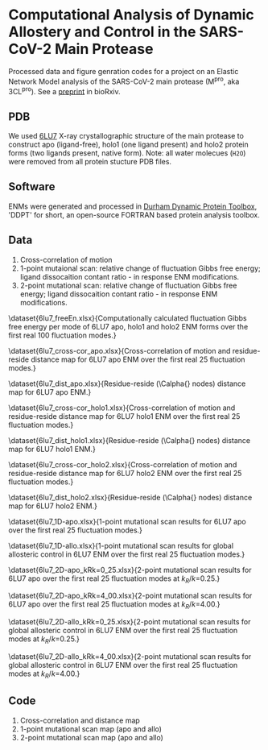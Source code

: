 # Computational Analysis of Dynamic Allostery and Control in the SARS-CoV-2 Main Protease
Processed data and figure genration codes for a project on an Elastic Network Model analysis of the SARS-CoV-2 main protease (M<sup>pro</sup>, aka 3CL<sup>pro</sup>).
See a [preprint](https://www.biorxiv.org/content/10.1101/2020.05.21.105965v1) in bioRxiv.

## PDB
We used [6LU7](https://www.rcsb.org/structure/6LU7) X-ray crystallographic structure of the main protease to construct apo (ligand-free), holo1 (one ligand present) and holo2 protein forms (two ligands present, native form).
Note: all water molecues (`H2O`) were removed from all protein stucture PDB files.

## Software
ENMs were generated and processed in [Durham Dynamic Protein Toolbox](https://sourceforge.net/projects/durham-ddpt/), 'DDPT' for short, an open-source FORTRAN based protein analysis toolbox.

## Data
1. Cross-correlation of motion 
2. 1-point mutaional scan: relative change of fluctuation Gibbs free energy; ligand dissocaition contant ratio - in response ENM modifications.
3. 2-point mutational scan: relative change of fluctuation Gibbs free energy; ligand dissocaition contant ratio - in response ENM modifications.
 
\dataset{6lu7_freeEn.xlsx}{Computationally calculated fluctuation Gibbs free energy per mode of 6LU7 apo, holo1 and holo2 ENM forms over the first real 100 fluctuation modes.}

\dataset{6lu7_cross-cor_apo.xlsx}{Cross-correlation of motion and residue-reside distance map for 6LU7 apo ENM over the first real 25 fluctuation modes.}

\dataset{6lu7_dist_apo.xlsx}{Residue-reside (\Calpha{} nodes) distance map for 6LU7 apo ENM.}

\dataset{6lu7_cross-cor_holo1.xlsx}{Cross-correlation of motion and residue-reside distance map for 6LU7 holo1 ENM over the first real 25 fluctuation modes.}

\dataset{6lu7_dist_holo1.xlsx}{Residue-reside (\Calpha{} nodes) distance map for 6LU7 holo1 ENM.}

\dataset{6lu7_cross-cor_holo2.xlsx}{Cross-correlation of motion and residue-reside distance map for 6LU7 holo2 ENM over the first real 25 fluctuation modes.}

\dataset{6lu7_dist_holo2.xlsx}{Residue-reside (\Calpha{} nodes) distance map for 6LU7 holo2 ENM.}

\dataset{6lu7_1D-apo.xlsx}{1-point mutational scan results for 6LU7 apo over the first real 25 fluctuation modes.}

\dataset{6lu7_1D-allo.xlsx}{1-point mutational scan results for global allosteric control in 6LU7 ENM over the first real 25 fluctuation modes.}

\dataset{6lu7_2D-apo_kRk=0_25.xlsx}{2-point mutational scan results for 6LU7 apo over the first real 25 fluctuation modes at $k_R/k$=0.25.}

\dataset{6lu7_2D-apo_kRk=4_00.xlsx}{2-point mutational scan results for 6LU7 apo over the first real 25 fluctuation modes at $k_R/k$=4.00.}

\dataset{6lu7_2D-allo_kRk=0_25.xlsx}{2-point mutational scan results for global allosteric control in 6LU7 ENM over the first real 25 fluctuation modes at $k_R/k$=0.25.}

\dataset{6lu7_2D-allo_kRk=4_00.xlsx}{2-point mutational scan results for global allosteric control in 6LU7 ENM over the first real 25 fluctuation modes at $k_R/k$=4.00.}

## Code
1. Cross-correlation and distance map
2. 1-point mutational scan map (apo and allo)
3. 2-point mutational scan map (apo and allo)
